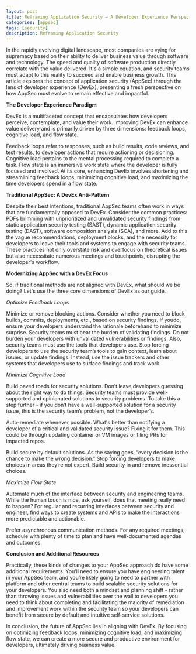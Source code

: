 ```yaml
---
layout: post
title: Reframing Application Security — A Developer Experience Perspective
categories: [appsec]
tags: [security]
description: Reframing Application Security
---
```


In the rapidly evolving digital landscape, most companies are vying for supremacy based on their ability to deliver business value through software and technology. The speed and quality of software production directly correlate with the value delivered. It's a simple equation, and security teams must adapt to this reality to succeed and enable business growth. This article explores the concept of application security (AppSec) through the lens of developer experience (DevEx), presenting a fresh perspective on how AppSec must evolve to remain effective and impactful.

**The Developer Experience Paradigm**

DevEx is a multifaceted concept that encapsulates how developers perceive, contemplate, and value their work. Improving DevEx can enhance value delivery and is primarily driven by three dimensions: feedback loops, cognitive load, and flow state.

Feedback loops refer to responses, such as build results, code reviews, and test results, to developer actions that require actioning or decisioning. Cognitive load pertains to the mental processing required to complete a task. Flow state is an immersive work state where the developer is fully focused and involved. At its core, enhancing DevEx involves shortening and streamlining feedback loops, minimizing cognitive load, and maximizing the time developers spend in a flow state.

**Traditional AppSec: A DevEx Anti-Pattern**

Despite their best intentions, traditional AppSec teams often work in ways that are fundamentally opposed to DevEx. Consider the common practices: PDFs brimming with unprioritized and unvalidated security findings from static application security testing (SAST), dynamic application security testing (DAST), software composition analysis (SCA), and more. Add to this the vague recommendations, deployment blocks, and the necessity for developers to leave their tools and systems to engage with security teams. These practices not only overstate risk and overfocus on theoretical issues but also necessitate numerous meetings and touchpoints, disrupting the developer's workflow.

**Modernizing AppSec with a DevEx Focus**

So, if traditional methods are not aligned with DevEx, what should we be doing? Let's use the three core dimensions of DevEx as our guide.

*Optimize Feedback Loops*

Minimize or remove blocking actions. Consider whether you need to block builds, commits, deployments, etc., based on security findings. If youdo, ensure your developers understand the rationale beforehand to minimize surprise. Security teams must bear the burden of validating findings. Do not burden your developers with unvalidated vulnerabilities or findings. Also, security teams must use the tools that developers use. Stop forcing developers to use the security team’s tools to gain context, learn about issues, or update findings. Instead, use the issue trackers and other systems that developers use to surface findings and track work.

*Minimize Cognitive Load*

Build paved roads for security solutions. Don’t leave developers guessing about the right way to do things. Security teams must provide well-supported and opinionated solutions to security problems. To take this a step further - if you don’t have a well-supported solution for a security issue, this is the security team’s problem, not the developer’s.

Auto-remediate whenever possible. What's better than notifying a developer of a critical and validated security issue? Fixing it for them. This could be through updating container or VM images or filing PRs for impacted repos.

Build secure by default solutions. As the saying goes, “every decision is the chance to make the wrong decision.” Stop forcing developers to make choices in areas they’re not expert. Build security in and remove inessential choices.

*Maximize Flow State*

Automate much of the interface between security and engineering teams. While the human touch is nice, ask yourself, does that meeting really need to happen? For regular and recurring interfaces between security and engineer, find ways to create systems and APIs to make the interactions more predictable and actionable.

Prefer asynchronous communication methods. For any required meetings, schedule with plenty of time to plan and have well-documented agendas and outcomes.

**Conclusion and Additional Resources**

Practically, these kinds of changes to your AppSec approach do have some additional requirements. You’ll need to ensure you have engineering talent in your AppSec team, and you’re likely going to need to partner with platform and other central teams to build scalable security solutions for your developers. You also need both a mindset and planning shift - rather than throwing issues and vulnerabilities over the wall to developers you need to think about completing and facilitating the majority of remediation and improvement work within the security team so your developers can benefit from secure by default and intuitive self-service solutions.

In conclusion, the future of AppSec lies in aligning with DevEx. By focusing on optimizing feedback loops, minimizing cognitive load, and maximizing flow state, we can create a more secure and productive environment for developers, ultimately driving business value.